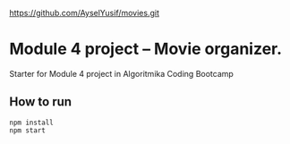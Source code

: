 https://github.com/AyselYusif/movies.git
# Module 4 project – Movie organizer.

Starter for Module 4 project in Algoritmika Coding Bootcamp

## How to run

```
npm install
npm start
```
